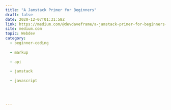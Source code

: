 ```yaml
---
title: "A Jamstack Primer for Beginners"
draft: false
date: 2020-12-07T01:31:58Z
link: https://medium.com/@devdaveframe/a-jamstack-primer-for-beginners-ea6133571542?source=rss------jamstack-5&utm_medium=RSS&utm_source=hune
site: medium.com
topic: Webdev
category:
  - beginner-coding
  
  - markup
  
  - api
  
  - jamstack
  
  - javascript
  
   
  

---
```

